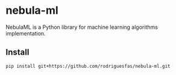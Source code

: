 # nebula-ml

NebulaML is a Python library for machine learning algorithms implementation.


## Install

```bash
pip install git+https://github.com/rodriguesfas/nebula-ml.git
```